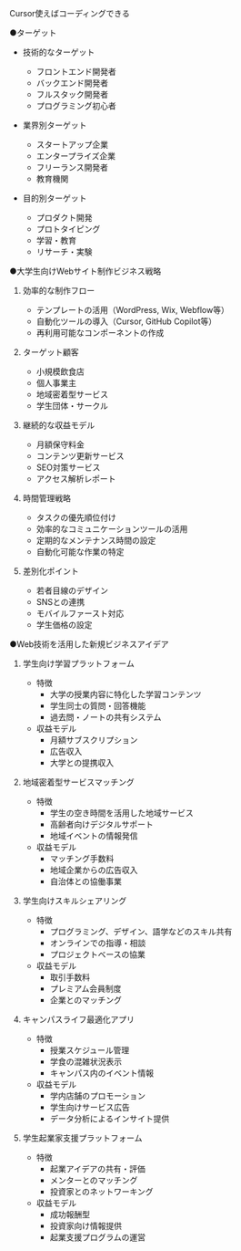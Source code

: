 Cursor使えばコーディングできる

●ターゲット
- 技術的なターゲット
  - フロントエンド開発者
  - バックエンド開発者
  - フルスタック開発者
  - プログラミング初心者

- 業界別ターゲット
  - スタートアップ企業
  - エンタープライズ企業
  - フリーランス開発者
  - 教育機関

- 目的別ターゲット
  - プロダクト開発
  - プロトタイピング
  - 学習・教育
  - リサーチ・実験

●大学生向けWebサイト制作ビジネス戦略

1. 効率的な制作フロー
   - テンプレートの活用（WordPress, Wix, Webflow等）
   - 自動化ツールの導入（Cursor, GitHub Copilot等）
   - 再利用可能なコンポーネントの作成

2. ターゲット顧客
   - 小規模飲食店
   - 個人事業主
   - 地域密着型サービス
   - 学生団体・サークル

3. 継続的な収益モデル
   - 月額保守料金
   - コンテンツ更新サービス
   - SEO対策サービス
   - アクセス解析レポート

4. 時間管理戦略
   - タスクの優先順位付け
   - 効率的なコミュニケーションツールの活用
   - 定期的なメンテナンス時間の設定
   - 自動化可能な作業の特定

5. 差別化ポイント
   - 若者目線のデザイン
   - SNSとの連携
   - モバイルファースト対応
   - 学生価格の設定

●Web技術を活用した新規ビジネスアイデア

1. 学生向け学習プラットフォーム
   - 特徴
     - 大学の授業内容に特化した学習コンテンツ
     - 学生同士の質問・回答機能
     - 過去問・ノートの共有システム
   - 収益モデル
     - 月額サブスクリプション
     - 広告収入
     - 大学との提携収入

2. 地域密着型サービスマッチング
   - 特徴
     - 学生の空き時間を活用した地域サービス
     - 高齢者向けデジタルサポート
     - 地域イベントの情報発信
   - 収益モデル
     - マッチング手数料
     - 地域企業からの広告収入
     - 自治体との協働事業

3. 学生向けスキルシェアリング
   - 特徴
     - プログラミング、デザイン、語学などのスキル共有
     - オンラインでの指導・相談
     - プロジェクトベースの協業
   - 収益モデル
     - 取引手数料
     - プレミアム会員制度
     - 企業とのマッチング

4. キャンパスライフ最適化アプリ
   - 特徴
     - 授業スケジュール管理
     - 学食の混雑状況表示
     - キャンパス内のイベント情報
   - 収益モデル
     - 学内店舗のプロモーション
     - 学生向けサービス広告
     - データ分析によるインサイト提供

5. 学生起業家支援プラットフォーム
   - 特徴
     - 起業アイデアの共有・評価
     - メンターとのマッチング
     - 投資家とのネットワーキング
   - 収益モデル
     - 成功報酬型
     - 投資家向け情報提供
     - 起業支援プログラムの運営
